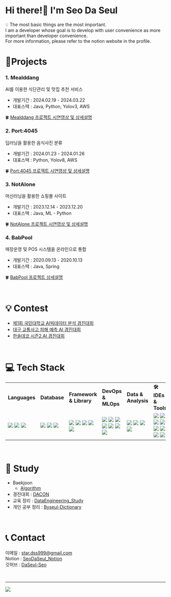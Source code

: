 <h1 align="left">Hi there!👋 I'm Seo Da Seul</h1>
💡 The most basic things are the most important. </br>
I am a developer whose goal is to develop with user convenience as more important than developer convenience.</br>
For more information, please refer to the notion website in the profile.

</br>

# 📝Projects
### 1. Mealddang
AI를 이용한 식단관리 및 맛집 추천 서비스
- 개발기간 : 2024.02.19 - 2024.03.22
- 대표스택 : Java, Python, Yolov3, AWS

🍀 [Mealddang 프로젝트 시연영상 및 상세설명](https://github.com/DaSeul-Seo/Mealddang)

### 2. Port:4045
딥러닝을 활용한 음식사진 분류
- 개발기간 : 2024.01.23 - 2024.01.26
- 대표스택 : Python, Yolov8, AWS

🍀 [Port:4045 프로젝트 시연영상 및 상세설명](https://github.com/DaSeul-Seo/Port4045/tree/main)

### 3. NotAlone
머신러닝을 활용한 쇼핑몰 사이트
- 개발기간 : 2023.12.14 - 2023.12.20
- 대표스택 : Java, ML - Python

🍀 [NotAlone 프로젝트 시연영상 및 상세설명](https://github.com/DaSeul-Seo/NotAlone)

### 4. BabPool
매장운영 및 POS 시스템을 온라인으로 통합
- 개발기간 : 2020.09.13 - 2020.10.13
- 대표스택 : Java, Spring

🍀 [BabPool 프로젝트 상세설명](https://github.com/DaSeul-Seo/Project)

</br>

# 💡 Contest
- [제1회 국민대학교 AI빅데이터 분석 경진대회](https://github.com/DaSeul-Seo/Competition/tree/main/%EC%A0%9C1%ED%9A%8C%20%EA%B5%AD%EB%AF%BC%EB%8C%80%ED%95%99%EA%B5%90%20AI%EB%B9%85%EB%8D%B0%EC%9D%B4%ED%84%B0%20%EB%B6%84%EC%84%9D%20%EA%B2%BD%EC%A7%84%EB%8C%80%ED%9A%8C)
- [대구 교통사고 피해 예측 AI 경진대회](https://github.com/DaSeul-Seo/Competition/tree/main/%EB%8C%80%EA%B5%AC%20%EA%B5%90%ED%86%B5%EC%82%AC%EA%B3%A0%20%ED%94%BC%ED%95%B4%20%EC%98%88%EC%B8%A1%20AI%20%EA%B2%BD%EC%A7%84%EB%8C%80%ED%9A%8C)
- [한솔데코 시즌2 AI 경진대회](https://github.com/DaSeul-Seo/Contest/tree/main/%ED%95%9C%EC%86%94%EB%8D%B0%EC%BD%94%20%EC%8B%9C%EC%A6%8C2%20AI%20%EA%B2%BD%EC%A7%84%EB%8C%80%ED%9A%8C)

</br>

# 💻 Tech Stack
<table>
  <tbody>
    <tr>
      <td>
        <b>Languages</b>
      </td>
      <td>
        <b>Database</b>
      </td>
      <td>
        <b>Framework & Library</b>
      </td>
      <td>
        <b>DevOps & MLOps</b>
      </td>
      <td>
        <b>Data & Analysis</b>
      </td>
      <td>
        <b>🛠️IDEs & Tools</b>
      </td>
    </tr>
    <tr>
      <td>
        <img src="https://img.shields.io/badge/csharp-512BD4?style=flat-square&logo=csharp&logoColor=white"/>
        <img src="https://img.shields.io/badge/java-437291.svg?style=flat-square&logo=openjdk&logoColor=white"/>
        <img src="https://img.shields.io/badge/python-3670A0?style=flat-square&logo=python&logoColor=ffdd54"/>
      </td>
      <td>
        <img src="https://img.shields.io/badge/mariadb-003545.svg?style=flat-square&logo=mariadb&logoColor=white"/>
        <img src="https://img.shields.io/badge/MySQL-4479A1.svg?style=flat-square&logo=MySQL&logoColor=white"/>
        <img src="https://img.shields.io/badge/Oracle-F80000.svg?style=flat-square&logo=springboot&logoColor=white"/>
      </td>
      <td>
        <img src="https://img.shields.io/badge/springboot-6DB33F.svg?style=flat-square&logo=springboot&logoColor=white"/>
        <img src="https://img.shields.io/badge/apachemaven-C71A36.svg?style=flat-square&logo=apachemaven&logoColor=white"/>
        <img src="https://img.shields.io/badge/gradle-02303A.svg?style=flat-square&logo=gradle&logoColor=white"/>
        <img src="https://img.shields.io/badge/django-092E20.svg?style=flat-square&logo=django&logoColor=white"/>
        <img src="https://img.shields.io/badge/opencv-5C3EE8.svg?style=flat-square&logo=opencv&logoColor=white"/>
      </td>
      <td>
        <img src="https://img.shields.io/badge/redhat-EE0000.svg?style=flat-square&logo=redhat&logoColor=white"/>
        <img src="https://img.shields.io/badge/ubuntu-E95420.svg?style=flat-square&logo=ubuntu&logoColor=white"/>
        <img src="https://img.shields.io/badge/docker-%230db7ed.svg?style=flat-square&logo=docker&logoColor=white"/>
        <img src="https://img.shields.io/badge/apachetomcat-F8DC75.svg?style=flat-square&logo=apachetomcat&logoColor=white"/>
        <img src="https://img.shields.io/badge/amazonaws-232F3E.svg?style=flat-square&logo=amazon-aws&logoColor=white"/>
        <img src="https://img.shields.io/badge/git-F05032.svg?style=flat-square&logo=git&logoColor=white"/>
        <img src="https://img.shields.io/badge/github-181717.svg?style=flat-square&logo=github&logoColor=white"/>
      </td>
      <td>
        <img src="https://img.shields.io/badge/pandas-150458.svg?style=flat-square&logo=opencv&logoColor=white"/>
        <img src="https://img.shields.io/badge/apachehadoop-66CCFF.svg?style=flat-square&logo=apachehadoop&logoColor=white"/>
        <img src="https://img.shields.io/badge/apachehive-FDEE21.svg?style=flat-square&logo=apachehive&logoColor=white"/>
        <img src="https://img.shields.io/badge/apachespark-E25A1C.svg?style=flat-square&logo=apachespark&logoColor=white"/>
      </td>
      <td>
        <img src="https://img.shields.io/badge/visualstudio-5C2D91?style=flat-square&logo=visualstudio&logoColor=white"/>
        <img src="https://img.shields.io/badge/visualstudiocode-007ACC?style=flat-square&logo=visualstudiocode&logoColor=white"/>
        <img src="https://img.shields.io/badge/eclipseide-2C2255?style=flat-square&logo=eclipseide&logoColor=white"/>
        <img src="https://img.shields.io/badge/microsoftsqlserver-CC2927?style=flat-square&logo=microsoftsqlserver&logoColor=white"/>
        <img src="https://img.shields.io/badge/dbeaver-382923?style=flat-square&logo=dbeaver&logoColor=white"/>
        <img src="https://img.shields.io/badge/postman-FF6C37?style=flat-square&logo=postman&logoColor=white"/>
        <img src="https://img.shields.io/badge/swagger-85EA2D?style=flat-square&logo=swagger&logoColor=white"/>
        <img src="https://img.shields.io/badge/jupyter-F37626?style=flat-square&logo=jupyter&logoColor=white"/>
      </td>
    </tr>
  </tbody>
</table>

</br>

# 📖 Study
- Baekjoon
  - [Algorithm](https://github.com/DaSeul-Seo/Algorithm)<br/>
- 경진대회 : [DACON](https://dacon.io/myprofile/488742/home)<br/>
- 교육 정리 : [DataEngineering_Study](https://github.com/DaSeul-Seo/DataEngineering_Study)<br/>
- 개인 공부 정리 : [Byseul-Dictionary](https://github.com/DaSeul-Seo/Byseul-Dictionary)<br/>

</br>

# 📞 Contact
이메일 : star.dss999@gmail.com </br>
Notion : [SeoDaSeul_Notion](https://seodaseul.notion.site/Seo-Da-Seul-53b2f1beffa04c448d59a76567d70c36?pvs=4) </br>
깃허브 : [DaSeul-Seo](https://github.com/DaSeul-Seo)

</br>


<!-- #### Languages
![C#](https://img.shields.io/badge/csharp-512BD4?style=flat-square&logo=csharp&logoColor=white)
![Java](https://img.shields.io/badge/java-437291.svg?style=flat-square&logo=openjdk&logoColor=white)
![Python](https://img.shields.io/badge/python-3670A0?style=flat-square&logo=python&logoColor=ffdd54)

#### Database
![mariadb](https://img.shields.io/badge/mariadb-003545.svg?style=flat-square&logo=mariadb&logoColor=white)
![MySQL](https://img.shields.io/badge/MySQL-4479A1.svg?style=flat-square&logo=MySQL&logoColor=white)
![Oracle](https://img.shields.io/badge/Oracle-F80000.svg?style=flat-square&logo=springboot&logoColor=white)

#### Framework & Library
![springboot](https://img.shields.io/badge/springboot-6DB33F.svg?style=flat-square&logo=springboot&logoColor=white)
![apachemaven](https://img.shields.io/badge/apachemaven-C71A36.svg?style=flat-square&logo=apachemaven&logoColor=white)
![gradle](https://img.shields.io/badge/gradle-02303A.svg?style=flat-square&logo=gradle&logoColor=white)
![django](https://img.shields.io/badge/django-092E20.svg?style=flat-square&logo=django&logoColor=white)
![opencv](https://img.shields.io/badge/opencv-5C3EE8.svg?style=flat-square&logo=opencv&logoColor=white) -->

<!-- #### DevOps & MLOps -->
<!-- ![linux](https://img.shields.io/badge/linux-FCC624.svg?style=for-the-badge&logo=linux&logoColor=white) 
![kubernetes](https://img.shields.io/badge/kubernetes-326CE5.svg?style=flat-square&logo=opencv&logoColor=white) -->
<!-- ![redhat](https://img.shields.io/badge/redhat-EE0000.svg?style=flat-square&logo=redhat&logoColor=white)
![ubuntu](https://img.shields.io/badge/ubuntu-E95420.svg?style=flat-square&logo=ubuntu&logoColor=white)
![Docker](https://img.shields.io/badge/docker-%230db7ed.svg?style=flat-square&logo=docker&logoColor=white)
![apachetomcat](https://img.shields.io/badge/apachetomcat-F8DC75.svg?style=flat-square&logo=apachetomcat&logoColor=white)
![AWS](https://img.shields.io/badge/amazonaws-232F3E.svg?style=flat-square&logo=amazon-aws&logoColor=white)
![git](https://img.shields.io/badge/git-F05032.svg?style=flat-square&logo=git&logoColor=white)
![github](https://img.shields.io/badge/github-181717.svg?style=flat-square&logo=github&logoColor=white) -->

<!-- #### Data & Analysis
![pandas](https://img.shields.io/badge/pandas-150458.svg?style=flat-square&logo=opencv&logoColor=white)
![apachehadoop](https://img.shields.io/badge/apachehadoop-66CCFF.svg?style=flat-square&logo=apachehadoop&logoColor=white)
![apachehive](https://img.shields.io/badge/apachehive-FDEE21.svg?style=flat-square&logo=apachehive&logoColor=white)
![apachespark](https://img.shields.io/badge/apachespark-E25A1C.svg?style=flat-square&logo=apachespark&logoColor=white) -->

<!-- #### Others
![googlecolab](https://img.shields.io/badge/googlecolab-F9AB00.svg?style=for-the-badge&logo=googlecolab&logoColor=white)
![slack](https://img.shields.io/badge/slack-4A154B.svg?style=for-the-badge&logo=slack&logoColor=white)
![notion](https://img.shields.io/badge/notion-000000.svg?style=for-the-badge&logo=notion&logoColor=white)

![powerapps](https://img.shields.io/badge/powerapps-742774.svg?style=for-the-badge&logo=powerapps&logoColor=white)
![thymeleaf](https://img.shields.io/badge/thymeleaf-005F0F.svg?style=for-the-badge&logo=thymeleaf&logoColor=white) -->

<!-- #### 🛠️ IDEs & Tools
![visualstudio](https://img.shields.io/badge/visualstudio-5C2D91?style=flat-square&logo=visualstudio&logoColor=white)
![visualstudiocode](https://img.shields.io/badge/visualstudiocode-007ACC?style=flat-square&logo=visualstudiocode&logoColor=white)
![eclipseide](https://img.shields.io/badge/eclipseide-2C2255?style=flat-square&logo=eclipseide&logoColor=white)
![microsoftsqlserver](https://img.shields.io/badge/microsoftsqlserver-CC2927?style=flat-square&logo=microsoftsqlserver&logoColor=white)
![dbeaver](https://img.shields.io/badge/dbeaver-382923?style=flat-square&logo=dbeaver&logoColor=white)
![postman](https://img.shields.io/badge/postman-FF6C37?style=flat-square&logo=postman&logoColor=white)
![swagger](https://img.shields.io/badge/swagger-85EA2D?style=flat-square&logo=swagger&logoColor=white)
![jupyter](https://img.shields.io/badge/jupyter-F37626?style=flat-square&logo=jupyter&logoColor=white) -->


---
<!--<a href="https://hits.seeyoufarm.com"><img src="https://hits.seeyoufarm.com/api/count/incr/badge.svg?url=https%3A%2F%2Fgithub.com%2FDaSeul-Seo&count_bg=%233D6BC8&title_bg=%23555555&icon=&icon_color=%23E7E7E7&title=VISIT&edge_flat=false"/></a>-->
[![](https://visitcount.itsvg.in/api?id=DaSeul-Seo&label=Profile%20Views&color=12&icon=2&pretty=true)](https://visitcount.itsvg.in)

<!-- #
[![Hits](https://hits.seeyoufarm.com/api/count/incr/badge.svg?url=https%3A%2F%2Fgithub.com%2FDaSeul-Seo&count_bg=%233D96C8&title_bg=%23555555&icon=reverbnation.svg&icon_color=%23E7E7E7&title=Views&edge_flat=false)](https://hits.seeyoufarm.com) -->
<!-- Proudly created with GPRM ( https://gprm.itsvg.in ) -->


 
<!-- # 📊 GitHub Stats:
![](https://github-readme-stats.vercel.app/api?username=DaSeul-Seo&theme=dark&hide_border=false&include_all_commits=true&count_private=false)<br/>
![](https://github-readme-stats.vercel.app/api/top-langs/?username=DaSeul-Seo&theme=dark&hide_border=false&include_all_commits=true&count_private=false&layout=compact) -->

